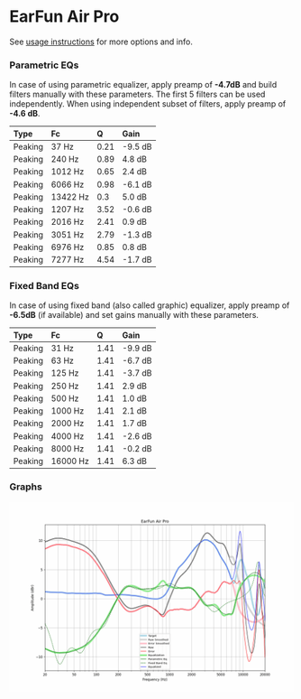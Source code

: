 # EarFun Air Pro
See [usage instructions](https://github.com/jaakkopasanen/AutoEq#usage) for more options and info.

### Parametric EQs
In case of using parametric equalizer, apply preamp of **-4.7dB** and build filters manually
with these parameters. The first 5 filters can be used independently.
When using independent subset of filters, apply preamp of **-4.6 dB**.

| Type    | Fc       |    Q | Gain    |
|:--------|:---------|:-----|:--------|
| Peaking | 37 Hz    | 0.21 | -9.5 dB |
| Peaking | 240 Hz   | 0.89 | 4.8 dB  |
| Peaking | 1012 Hz  | 0.65 | 2.4 dB  |
| Peaking | 6066 Hz  | 0.98 | -6.1 dB |
| Peaking | 13422 Hz | 0.3  | 5.0 dB  |
| Peaking | 1207 Hz  | 3.52 | -0.6 dB |
| Peaking | 2016 Hz  | 2.41 | 0.9 dB  |
| Peaking | 3051 Hz  | 2.79 | -1.3 dB |
| Peaking | 6976 Hz  | 0.85 | 0.8 dB  |
| Peaking | 7277 Hz  | 4.54 | -1.7 dB |

### Fixed Band EQs
In case of using fixed band (also called graphic) equalizer, apply preamp of **-6.5dB**
(if available) and set gains manually with these parameters.

| Type    | Fc       |    Q | Gain    |
|:--------|:---------|:-----|:--------|
| Peaking | 31 Hz    | 1.41 | -9.9 dB |
| Peaking | 63 Hz    | 1.41 | -6.7 dB |
| Peaking | 125 Hz   | 1.41 | -3.7 dB |
| Peaking | 250 Hz   | 1.41 | 2.9 dB  |
| Peaking | 500 Hz   | 1.41 | 1.0 dB  |
| Peaking | 1000 Hz  | 1.41 | 2.1 dB  |
| Peaking | 2000 Hz  | 1.41 | 1.7 dB  |
| Peaking | 4000 Hz  | 1.41 | -2.6 dB |
| Peaking | 8000 Hz  | 1.41 | -0.2 dB |
| Peaking | 16000 Hz | 1.41 | 6.3 dB  |

### Graphs
![](./EarFun%20Air%20Pro.png)
